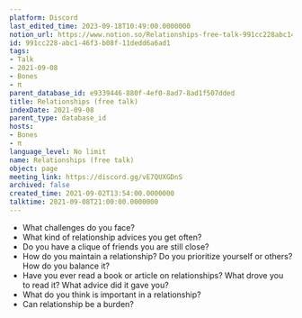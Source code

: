 ```yaml
---
platform: Discord
last_edited_time: 2023-09-18T10:49:00.0000000
notion_url: https://www.notion.so/Relationships-free-talk-991cc228abc146f3b08f11dedd6a6ad1
id: 991cc228-abc1-46f3-b08f-11dedd6a6ad1
tags:
- Talk
- 2021-09-08
- Bones
- π
parent_database_id: e9339446-880f-4ef0-8ad7-8ad1f507dded
title: Relationships (free talk)
indexDate: 2021-09-08
parent_type: database_id
hosts:
- Bones
- π
language_level: No limit
name: Relationships (free talk)
object: page
meeting_link: https://discord.gg/vE7QUXGDnS
archived: false
created_time: 2021-09-02T13:54:00.0000000
talktime: 2021-09-08T21:00:00.0000000
---
```



   - What challenges do you face?
   - What kind of relationship advices you get often?
   - Do you have a clique of friends you are still close?
   - How do you maintain a relationship? Do you prioritize yourself or others? How do you balance it?
   - Have you ever read a book or article on relationships? What drove you to read it? What advice did it gave you?
   - What do you think is important in a relationship?
   - Can relationship be a burden?










